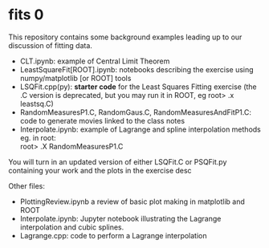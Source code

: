 # fits 0

This repository contains some background examples leading up to 
our discussion of fitting data.  

- CLT.ipynb: example of Central Limit Theorem
- LeastSquareFit[ROOT].ipynb: notebooks describing the exercise using numpy/matplotlib [or ROOT] tools
- LSQFit.cpp(py): **starter code** for the Least Squares Fitting exercise (the .C version is deprecated, but you may run it in ROOT, eg root> .x leastsq.C)
- RandomMeasuresP1.C, RandomGaus.C, RandomMeasuresAndFitP1.C: code to generate movies linked to the class notes
- Interpolate.ipynb: example of Lagrange and spline interpolation methods<br/>
eg. in root: <br>
root> .X RandomMeasuresP1.C

You will turn in an updated version of either LSQFit.C or PSQFit.py containing your work and the plots in the exercise desc


Other files:
- PlottingReview.ipynb a review of basic plot making in matplotlib and ROOT
- Interpolate.ipynb: Jupyter notebook illustrating the Lagrange interpolation and cubic splines.
- Lagrange.cpp: code to perform a Lagrange interpolation
